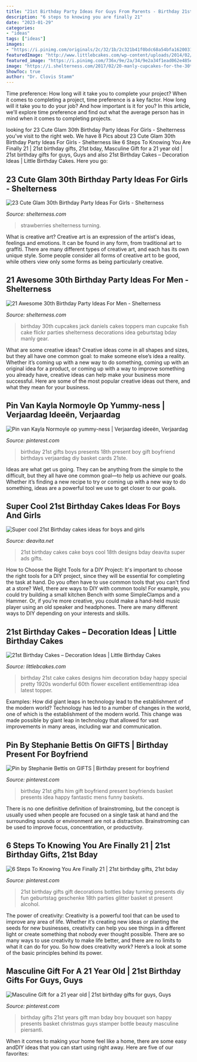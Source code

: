 ```yaml
---
title: "21st Birthday Party Ideas For Guys From Parents - Birthday 21st Cake Cakes Designs Him Decoration Bday Happy Special Pretty 1920s Wonderful 60th Flower Excellent Entitlementtrap Idea Latest Topper"
description: "6 steps to knowing you are finally 21"
date: "2023-01-29"
categories:
- "ideas"
tags: ["ideas"]
images:
- "https://i.pinimg.com/originals/2c/32/1b/2c321b41f0bdc68a54bfa1620031ceef.jpg"
featuredImage: "http://www.littlebcakes.com/wp-content/uploads/2014/02/Birthday-Cakes-For-21st-Birthday.jpg"
featured_image: "https://i.pinimg.com/736x/9e/2a/34/9e2a34f1ead062e485e8cc6115db0bf9.jpg"
image: "https://i.shelterness.com/2017/02/20-manly-cupcakes-for-the-30th-birthday-Jack-Daniels-Top-Gear-and-fish-toppers.jpg"
ShowToc: true
author: "Dr. Clovis Stamm"
---
```



Time preference: How long will it take you to complete your project?
When it comes to completing a project, time preference is a key factor. How long will it take you to do your job? And how important is it for you? In this article, we'll explore time preference and find out what the average person has in mind when it comes to completing projects.

	

		
looking for 23 Cute Glam 30th Birthday Party Ideas For Girls - Shelterness you've visit to the right web. We have 8 Pics about 23 Cute Glam 30th Birthday Party Ideas For Girls - Shelterness like 6 Steps To Knowing You Are Finally 21 | 21st birthday gifts, 21st bday, Masculine Gift for a 21 year old | 21st birthday gifts for guys, Guys and also 21st Birthday Cakes – Decoration Ideas | Little Birthday Cakes. Here you go:
		
    
## 23 Cute Glam 30th Birthday Party Ideas For Girls - Shelterness

<img loading=lazy src="https://i.shelterness.com/2017/02/18-chocolate-covered-strawberries-for-a-30th-birthday-party.jpg" onerror="this.onerror=null;this.src='https://tse3.mm.bing.net/th?id=OIP.a6LcW7INe1vENa45ChNWIAHaJ6&amp;pid=15.1';" alt="23 Cute Glam 30th Birthday Party Ideas For Girls - Shelterness">

_Source: shelterness.com_

>strawberries shelterness turning. 

	

What is creative art?
Creative art is an expression of the artist's ideas, feelings and emotions. It can be found in any form, from traditional art to graffiti. There are many different types of creative art, and each has its own unique style. Some people consider all forms of creative art to be good, while others view only some forms as being particularly creative.

    
## 21 Awesome 30th Birthday Party Ideas For Men - Shelterness

<img loading=lazy src="https://i.shelterness.com/2017/02/20-manly-cupcakes-for-the-30th-birthday-Jack-Daniels-Top-Gear-and-fish-toppers.jpg" onerror="this.onerror=null;this.src='https://tse1.mm.bing.net/th?id=OIP.8zDhQweaxXDhQ1SQkXJNfQHaJ4&amp;pid=15.1';" alt="21 Awesome 30th Birthday Party Ideas For Men - Shelterness">

_Source: shelterness.com_

>birthday 30th cupcakes jack daniels cakes toppers man cupcake fish cake flickr parties shelterness decorations idea geburtstag bday manly gear. 

	

What are some creative ideas?
Creative ideas come in all shapes and sizes, but they all have one common goal: to make someone else’s idea a reality. Whether it’s coming up with a new way to do something, coming up with an original idea for a product, or coming up with a way to improve something you already have, creative ideas can help make your business more successful. Here are some of the most popular creative ideas out there, and what they mean for your business.

    
## Pin Van Kayla Normoyle Op Yummy-ness | Verjaardag Ideeën, Verjaardag

<img loading=lazy src="https://i.pinimg.com/736x/c9/4e/17/c94e17b9015f73ccac500131e065223d--st-gifts-st-birthday-presents.jpg" onerror="this.onerror=null;this.src='https://tse2.mm.bing.net/th?id=OIP.2BrOPTWEmRUHTIAA6smQUgHaMY&amp;pid=15.1';" alt="Pin van Kayla Normoyle op yummy-ness | Verjaardag ideeën, Verjaardag">

_Source: pinterest.com_

>birthday 21st gifts boys presents 18th present boy gift boyfriend birthdays verjaardag diy basket cards 21ste. 

	

Ideas are what get us going. They can be anything from the simple to the difficult, but they all have one common goal—to help us achieve our goals. Whether it’s finding a new recipe to try or coming up with a new way to do something, ideas are a powerful tool we use to get closer to our goals.

    
## Super Cool 21st Birthday Cakes Ideas For Boys And Girls

<img loading=lazy src="https://deavita.net/wp-content/uploads/2017/06/cool-birthday-cakes-for-21st-birthday.jpg" onerror="this.onerror=null;this.src='https://tse1.mm.bing.net/th?id=OIP.khR0m2yFA2IJS69djePXPAHaNJ&amp;pid=15.1';" alt="Super cool 21st Birthday cakes ideas for boys and girls">

_Source: deavita.net_

>21st birthday cakes cake boys cool 18th designs bday deavita super ads gifts. 

	

How to Choose the Right Tools for a DIY Project: It's important to choose the right tools for a DIY project, since they will be essential for completing the task at hand.
Do you often have to use common tools that you can't find at a store? Well, there are ways to DIY with common tools! For example, you could try building a small kitchen Bench with some SimpleClamps and a Hammer. Or, if you're more creative, you could make a hand-held music player using an old speaker and headphones. There are many different ways to DIY depending on your interests and skills.

    
## 21st Birthday Cakes – Decoration Ideas | Little Birthday Cakes

<img loading=lazy src="http://www.littlebcakes.com/wp-content/uploads/2014/02/Birthday-Cakes-For-21st-Birthday.jpg" onerror="this.onerror=null;this.src='https://tse4.mm.bing.net/th?id=OIP.NikVOpt4unjlN0whJu3w1AHaH5&amp;pid=15.1';" alt="21st Birthday Cakes – Decoration Ideas | Little Birthday Cakes">

_Source: littlebcakes.com_

>birthday 21st cake cakes designs him decoration bday happy special pretty 1920s wonderful 60th flower excellent entitlementtrap idea latest topper. 

	

Examples: How did giant leaps in technology lead to the establishment of the modern world?
Technology has led to a number of changes in the world, one of which is the establishment of the modern world. This change was made possible by giant leap in technology that allowed for vast improvements in many areas, including war and communication.

    
## Pin By Stephanie Bettis On GIFTS | Birthday Present For Boyfriend

<img loading=lazy src="https://i.pinimg.com/736x/4e/94/1d/4e941dfca9b40c3395fdf28448fc6c9a--boyfriends-st-birthday-st-birthday-gifts.jpg" onerror="this.onerror=null;this.src='https://tse4.mm.bing.net/th?id=OIP.vCy4hbU6jevjcKpFm8kRUwHaJ3&amp;pid=15.1';" alt="Pin by Stephanie Bettis on GIFTS | Birthday present for boyfriend">

_Source: pinterest.com_

>birthday 21st gifts him gift boyfriend present boyfriends basket presents idea happy fantastic mens funny baskets. 

	

There is no one definitive definition of brainstroming, but the concept is usually used when people are focused on a single task at hand and the surrounding sounds or environment are not a distraction. Brainstroming can be used to improve focus, concentration, or productivity.

    
## 6 Steps To Knowing You Are Finally 21 | 21st Birthday Gifts, 21st Bday

<img loading=lazy src="https://i.pinimg.com/736x/9e/2a/34/9e2a34f1ead062e485e8cc6115db0bf9.jpg" onerror="this.onerror=null;this.src='https://tse4.mm.bing.net/th?id=OIP.n-kQv6cEvip6BVMN82ZNmwHaJ4&amp;pid=15.1';" alt="6 Steps To Knowing You Are Finally 21 | 21st birthday gifts, 21st bday">

_Source: pinterest.com_

>21st birthday gifts gift decorations bottles bday turning presents diy fun geburtstag geschenke 18th parties glitter basket st present alcohol. 

	

The power of creativity:
Creativity is a powerful tool that can be used to improve any area of life. Whether it’s creating new ideas or planting the seeds for new businesses, creativity can help you see things in a different light or create something that nobody ever thought possible. There are so many ways to use creativity to make life better, and there are no limits to what it can do for you. So how does creativity work? Here’s a look at some of the basic principles behind its power.

    
## Masculine Gift For A 21 Year Old | 21st Birthday Gifts For Guys, Guys

<img loading=lazy src="https://i.pinimg.com/originals/2c/32/1b/2c321b41f0bdc68a54bfa1620031ceef.jpg" onerror="this.onerror=null;this.src='https://tse1.mm.bing.net/th?id=OIP.XeNKgtuQVJ6rkajHZfCkhwHaJ4&amp;pid=15.1';" alt="Masculine Gift for a 21 year old | 21st birthday gifts for guys, Guys">

_Source: pinterest.com_

>birthday gifts 21st years gift man bday boy bouquet son happy presents basket christmas guys stamper bottle beauty masculine piersanti. 

	

When it comes to making your home feel like a home, there are some easy andDIY ideas that you can start using right away. Here are five of our favorites: 

